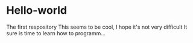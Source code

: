 # Hello-world
The first respository
This seems to be cool, I hope it's not very difficult
It sure is time to learn how to programm...
